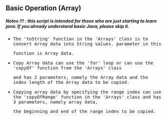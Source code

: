 ## Basic Operation (Array)
##### Notes !!! : this script is intended for those who are just starting to learn java. If you already understand basic Java, please skip it.

- <samp>The 'toString' function in the 'Arrays' class is to convert Array data into String values. parameter in this</samp> 
 
  <samp>function is Array data.</samp>

- <samp>Copy Array data can use the 'for' loop or can use the 'copyOf' function from the 'Arrays' class</samp>  
 
  <samp>and has 2 parameters, namely the Array data and the index length of the Array data to be copied.</samp>
  
- <samp>Copying array data by specifying the range index can use the 'copyOfRange' function in the 'Arrays' class and has 3 parameters, namely array data,</samp> 
  
  <samp>the beginning and end of the range index to be copied.</samp>
